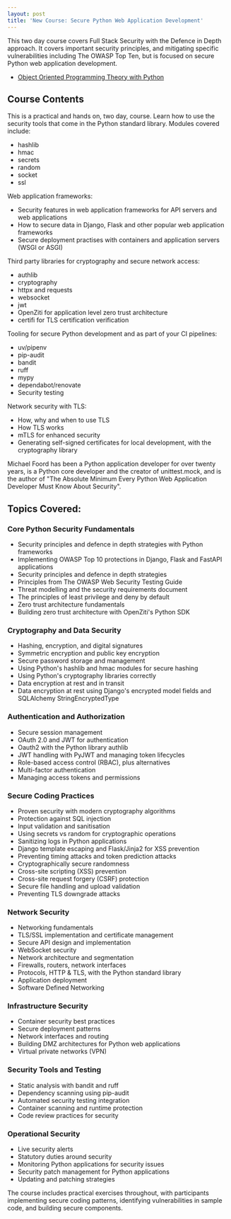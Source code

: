 ```yaml
---
layout: post
title: 'New Course: Secure Python Web Application Development'
---
```


This two day course covers Full Stack Security with the Defence in Depth approach. It covers important security principles, and mitigating specific vulnerabilities including The OWASP Top Ten, but is focused on secure Python web application development.

* [Object Oriented Programming Theory with Python](/oopwithpython/)

## Course Contents

This is a practical and hands on, two day, course. Learn how to use the security tools that come in the Python standard library. Modules covered include:

* hashlib
* hmac
* secrets
* random
* socket
* ssl

Web application frameworks:

* Security features in web application frameworks for API servers and web applications
* How to secure data in Django, Flask and other popular web application frameworks
* Secure deployment practises with containers and application servers (WSGI or ASGI)

Third party libraries for cryptography and secure network access:

* authlib
* cryptography
* httpx and requests
* websocket
* jwt
* OpenZiti for application level zero trust architecture
* certifi for TLS certification verification

Tooling for secure Python development and as part of your CI pipelines:

* uv/pipenv
* pip-audit
* bandit
* ruff
* mypy
* dependabot/renovate
* Security testing

Network security with TLS:

* How, why and when to use TLS
* How TLS works
* mTLS for enhanced security
* Generating self-signed certificates for local development, with the cryptography library

Michael Foord has been a Python application developer for over twenty years, is a Python core developer and the creator of unittest.mock, and is the author of "The Absolute Minimum Every Python Web Application Developer Must Know About Security".

## Topics Covered:

### Core Python Security Fundamentals

* Security principles and defence in depth strategies with Python frameworks
* Implementing OWASP Top 10 protections in Django, Flask and FastAPI applications
* Security principles and defence in depth strategies
* Principles from The OWASP Web Security Testing Guide
* Threat modelling and the security requirements document
* The principles of least privilege and deny by default
* Zero trust architecture fundamentals
* Building zero trust architecture with OpenZiti's Python SDK

### Cryptography and Data Security

* Hashing, encryption, and digital signatures
* Symmetric encryption and public key encryption
* Secure password storage and management
* Using Python's hashlib and hmac modules for secure hashing
* Using Python's cryptography libraries correctly
* Data encryption at rest and in transit
* Data encryption at rest using Django's encrypted model fields and SQLAlchemy StringEncryptedType

### Authentication and Authorization

* Secure session management
* OAuth 2.0 and JWT for authentication
* Oauth2 with the Python library authlib
* JWT handling with PyJWT and managing token lifecycles
* Role-based access control (RBAC), plus alternatives
* Multi-factor authentication
* Managing access tokens and permissions

### Secure Coding Practices

* Proven security with modern cryptography algorithms
* Protection against SQL injection
* Input validation and sanitisation
* Using secrets vs random for cryptographic operations
* Sanitizing logs in Python applications
* Django template escaping and Flask/Jinja2 for XSS prevention
* Preventing timing attacks and token prediction attacks
* Cryptographically secure randomness
* Cross-site scripting (XSS) prevention
* Cross-site request forgery (CSRF) protection
* Secure file handling and upload validation
* Preventing TLS downgrade attacks

### Network Security

* Networking fundamentals
* TLS/SSL implementation and certificate management
* Secure API design and implementation
* WebSocket security
* Network architecture and segmentation
* Firewalls, routers, network interfaces
* Protocols, HTTP & TLS, with the Python standard library
* Application deployment
* Software Defined Networking

### Infrastructure Security

* Container security best practices
* Secure deployment patterns
* Network interfaces and routing
* Building DMZ architectures for Python web applications
* Virtual private networks (VPN)

### Security Tools and Testing

* Static analysis with bandit and ruff
* Dependency scanning using pip-audit
* Automated security testing integration
* Container scanning and runtime protection
* Code review practices for security

### Operational Security

* Live security alerts
* Statutory duties around security
* Monitoring Python applications for security issues
* Security patch management for Python applications
* Updating and patching strategies

The course includes practical exercises throughout, with participants implementing secure coding patterns, identifying vulnerabilities in sample code, and building secure components.

